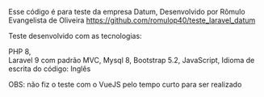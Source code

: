 


Esse código é para teste da empresa Datum, Desenvolvido por Rômulo Evangelista de Oliveira
https://github.com/romulop40/teste_laravel_datum

Teste desenvolvido com as tecnologias: 

PHP 8,  
Laravel 9 com padrão MVC,
Mysql 8,
Bootstrap 5.2,
JavaScript,
Idioma de escrita do código: Inglês


OBS: não fiz o teste com o VueJS pelo tempo curto para ser realizado



